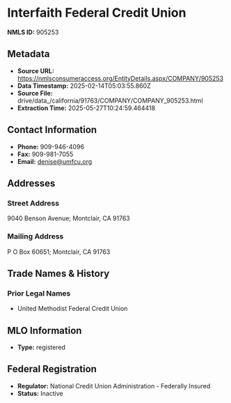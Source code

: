 # Interfaith Federal Credit Union

**NMLS ID:** 905253

## Metadata
- **Source URL:** https://nmlsconsumeraccess.org/EntityDetails.aspx/COMPANY/905253
- **Data Timestamp:** 2025-02-14T05:03:55.860Z
- **Source File:** drive/data_/california/91763/COMPANY/COMPANY_905253.html
- **Extraction Time:** 2025-05-27T10:24:59.464418

## Contact Information
- **Phone:** 909-946-4096
- **Fax:** 909-981-7055
- **Email:** denise@umfcu.org

## Addresses
### Street Address
9040 Benson Avenue; Montclair, CA 91763

### Mailing Address
P O Box 60651; Montclair, CA 91763

## Trade Names & History
### Prior Legal Names
- United Methodist Federal Credit Union

## MLO Information
- **Type:** registered

## Federal Registration
- **Regulator:** National Credit Union Administration - Federally Insured
- **Status:** Inactive
